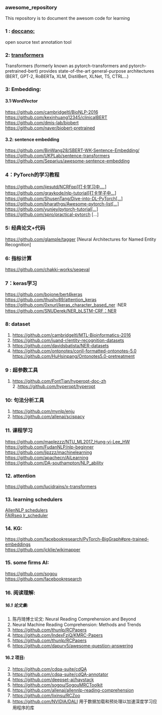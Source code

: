 ### awesome_repository
This repository is to document the awesom code for learning
 

### 1 : [**doccano:**](https://github.com/doccano/doccano)  
open source text annotation tool 
### 2: [transformers ](https://github.com/huggingface/transformers)  
Transformers (formerly known as pytorch-transformers and pytorch-pretrained-bert) provides state-of-the-art general-purpose architectures (BERT, GPT-2, RoBERTa, XLM, DistilBert, XLNet, T5, CTRL...) 
### 3: Embedding:
#### 3.1:WordVector  
https://github.com/cambridgeltl/BioNLP-2016  
https://github.com/kexinhuang12345/clinicalBERT    
https://github.com/dmis-lab/biobert  
https://github.com/naver/biobert-pretrained  
#### 3.2: sentence embedding
https://github.com/BinWang28/SBERT-WK-Sentence-Embedding/  
https://github.com/UKPLab/sentence-transformers    
https://github.com/Separius/awesome-sentence-embedding  

### 4：PyTorch的学习教程
https://github.com/jiesutd/NCRFpp[打卡学习中....]  
https://github.com/graykode/nlp-tutorial[打卡学子中...]  
https://github.com/ShusenTang/Dive-into-DL-PyTorch[...]  
https://github.com/bharathgs/Awesome-pytorch-list[...]  
https://github.com/yunjey/pytorch-tutorial[...]  
https://github.com/spro/practical-pytorch [...]  


### 5: 经典论文+代码
https://github.com/glample/tagger [Neural Architectures for Named Entity Recognition]

### 6: 指标计算
https://github.com/chakki-works/seqeval

### 7：keras学习
https://github.com/bojone/bert4keras  
https://github.com/thushv89/attention_keras  
https://github.com/0xnurl/keras_character_based_ner :NER  
https://github.com/SNUDerek/NER_bLSTM-CRF：NER  


### 8: dataset
1. https://github.com/cambridgeltl/MTL-Bioinformatics-2016  
2. https://github.com/juand-r/entity-recognition-datasets   
3. https://github.com/davidsbatista/NER-datasets
4. https://github.com/ontonotes/conll-formatted-ontonotes-5.0  
    https://github.com/HuHsinpang/Ontonotes5.0-pretreatment

### 9 : 超参数工具
1. https://github.com/FontTian/hyperopt-doc-zh  
2 .https://github.com/hyperopt/hyperopt

### 10: 句法分析工具
1. https://github.com/mynlp/enju  
2. https://github.com/allenai/scispacy  


### 11. 课程学习
https://github.com/maplezzz/NTU_ML2017_Hung-yi-Lee_HW  
https://github.com/FudanNLP/nlp-beginner   
https://github.com/ljpzzz/machinelearning  
https://github.com/apachecn/AiLearning    
https://github.com/DA-southampton/NLP_ability

### 12. attention 
https://github.com/lucidrains/x-transformers   


### 13. learning schedulers
[AllenNLP schedulers](https://github.com/allenai/allennlp/tree/main/allennlp/training/learning_rate_schedulers )  
[FAIRseq lr_scheduler](https://github.com/pytorch/fairseq/tree/master/fairseq/optim/lr_scheduler)  



### 14. KG:
https://github.com/facebookresearch/PyTorch-BigGraph#pre-trained-embeddings  
https://github.com/jcklie/wikimapper  


### 15. some firms AI:
https://github.com/sogou   
https://github.com/facebookresearch  

### 16. 阅读理解:
##### 16.1 论文集:
1. 陈丹琦博士论文: Neural Reading Comprehension and Beyond
2. Neural Machine Reading Comprehension: Methods and Trends
3. https://github.com/thunlp/RCPapers  
4.  https://github.com/IndexFziQ/KMRC-Papers   
5.  https://github.com/thunlp/RCPapers   
6.  https://github.com/dapurv5/awesome-question-answering   

#### 16.2 项目:
2. https://github.com/cdqa-suite/cdQA  
3. https://github.com/cdqa-suite/cdQA-annotator  
4. https://github.com/deepset-ai/haystack  
5. https://github.com/sogou/SogouMRCToolkit  
6. https://github.com/allenai/allennlp-reading-comprehension  
7. https://github.com/lixinsu/RCZoo  
8. https://github.com/NVIDIA/DALI 用于数据加载和预处理以加速深度学习应用程序的库  

